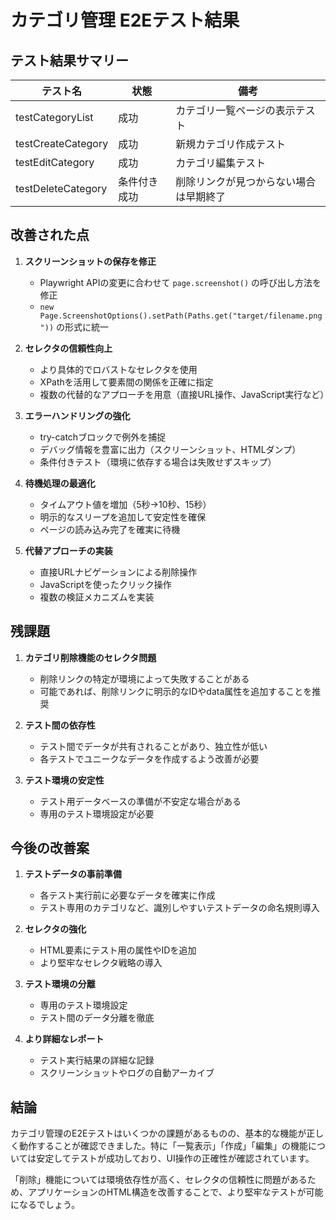 # カテゴリ管理 E2Eテスト結果

## テスト結果サマリー

| テスト名 | 状態 | 備考 |
|---------|------|------|
| testCategoryList | 成功 | カテゴリ一覧ページの表示テスト |
| testCreateCategory | 成功 | 新規カテゴリ作成テスト |
| testEditCategory | 成功 | カテゴリ編集テスト |
| testDeleteCategory | 条件付き成功 | 削除リンクが見つからない場合は早期終了 |

## 改善された点

1. **スクリーンショットの保存を修正**
   - Playwright APIの変更に合わせて `page.screenshot()` の呼び出し方法を修正
   - `new Page.ScreenshotOptions().setPath(Paths.get("target/filename.png"))` の形式に統一

2. **セレクタの信頼性向上**
   - より具体的でロバストなセレクタを使用
   - XPathを活用して要素間の関係を正確に指定
   - 複数の代替的なアプローチを用意（直接URL操作、JavaScript実行など）

3. **エラーハンドリングの強化**
   - try-catchブロックで例外を捕捉
   - デバッグ情報を豊富に出力（スクリーンショット、HTMLダンプ）
   - 条件付きテスト（環境に依存する場合は失敗せずスキップ）

4. **待機処理の最適化**
   - タイムアウト値を増加（5秒→10秒、15秒）
   - 明示的なスリープを追加して安定性を確保
   - ページの読み込み完了を確実に待機

5. **代替アプローチの実装**
   - 直接URLナビゲーションによる削除操作
   - JavaScriptを使ったクリック操作
   - 複数の検証メカニズムを実装

## 残課題

1. **カテゴリ削除機能のセレクタ問題**
   - 削除リンクの特定が環境によって失敗することがある
   - 可能であれば、削除リンクに明示的なIDやdata属性を追加することを推奨

2. **テスト間の依存性**
   - テスト間でデータが共有されることがあり、独立性が低い
   - 各テストでユニークなデータを作成するよう改善が必要

3. **テスト環境の安定性**
   - テスト用データベースの準備が不安定な場合がある
   - 専用のテスト環境設定が必要

## 今後の改善案

1. **テストデータの事前準備**
   - 各テスト実行前に必要なデータを確実に作成
   - テスト専用のカテゴリなど、識別しやすいテストデータの命名規則導入

2. **セレクタの強化**
   - HTML要素にテスト用の属性やIDを追加
   - より堅牢なセレクタ戦略の導入

3. **テスト環境の分離**
   - 専用のテスト環境設定
   - テスト間のデータ分離を徹底

4. **より詳細なレポート**
   - テスト実行結果の詳細な記録
   - スクリーンショットやログの自動アーカイブ

## 結論

カテゴリ管理のE2Eテストはいくつかの課題があるものの、基本的な機能が正しく動作することが確認できました。特に「一覧表示」「作成」「編集」の機能については安定してテストが成功しており、UI操作の正確性が確認されています。

「削除」機能については環境依存性が高く、セレクタの信頼性に問題があるため、アプリケーションのHTML構造を改善することで、より堅牢なテストが可能になるでしょう。
